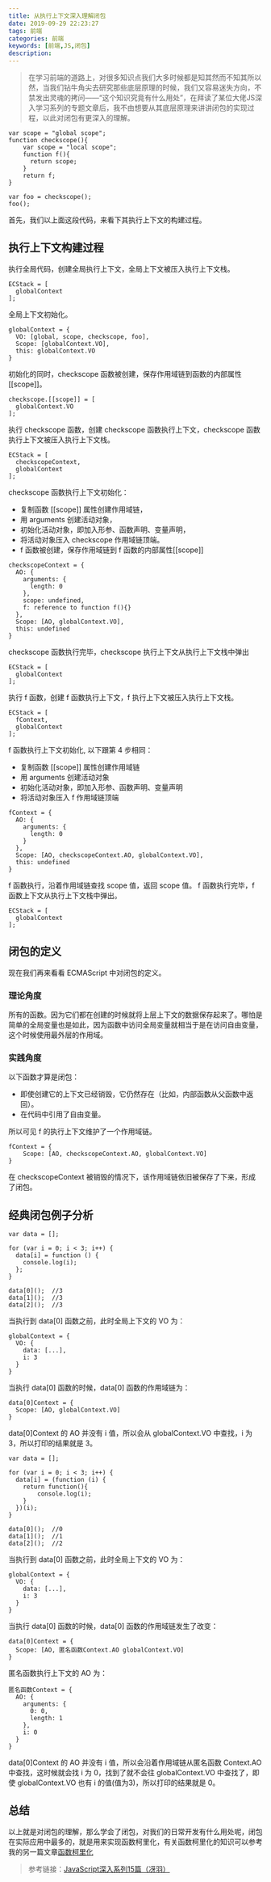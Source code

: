 ```yaml
---
title: 从执行上下文深入理解闭包
date: 2019-09-29 22:23:27
tags: 前端
categories: 前端
keywords: [前端,JS,闭包]
description: 
---
```


> 在学习前端的道路上，对很多知识点我们大多时候都是知其然而不知其所以然，当我们钻牛角尖去研究那些底层原理的时候，我们又容易迷失方向，不禁发出灵魂的拷问——“这个知识究竟有什么用处”，在拜读了某位大佬JS深入学习系列的专题文章后，我不由想要从其底层原理来讲讲闭包的实现过程，以此对闭包有更深入的理解。

<!--more-->

```
var scope = "global scope";
function checkscope(){
    var scope = "local scope";
    function f(){
      return scope;
    }
    return f;
}

var foo = checkscope();
foo();
```
首先，我们以上面这段代码，来看下其执行上下文的构建过程。

执行上下文构建过程
-------------
执行全局代码，创建全局执行上下文，全局上下文被压入执行上下文栈。
```
ECStack = [
  globalContext
];
```

全局上下文初始化。
```
globalContext = {
  VO: [global, scope, checkscope, foo],
  Scope: [globalContext.VO],
  this: globalContext.VO
}
```

初始化的同时，checkscope 函数被创建，保存作用域链到函数的内部属性[[scope]]。
```
checkscope.[[scope]] = [
  globalContext.VO
];
```

执行 checkscope 函数，创建 checkscope 函数执行上下文，checkscope 函数执行上下文被压入执行上下文栈。
```
ECStack = [
  checkscopeContext,
  globalContext
];
```

checkscope 函数执行上下文初始化：
+ 复制函数 [[scope]] 属性创建作用域链，
+ 用 arguments 创建活动对象，
+ 初始化活动对象，即加入形参、函数声明、变量声明，
+ 将活动对象压入 checkscope 作用域链顶端。
+ f 函数被创建，保存作用域链到 f 函数的内部属性[[scope]]

```
checkscopeContext = {
  AO: {
    arguments: {
      length: 0
    },
    scope: undefined,
    f: reference to function f(){}
  },
  Scope: [AO, globalContext.VO],
  this: undefined
}
```

checkscope 函数执行完毕，checkscope 执行上下文从执行上下文栈中弹出
```
ECStack = [
  globalContext
];
```

执行 f 函数，创建 f 函数执行上下文，f 执行上下文被压入执行上下文栈。
```
ECStack = [
  fContext,
  globalContext
];
```

f 函数执行上下文初始化, 以下跟第 4 步相同：
+ 复制函数 [[scope]] 属性创建作用域链
+ 用 arguments 创建活动对象
+ 初始化活动对象，即加入形参、函数声明、变量声明
+ 将活动对象压入 f 作用域链顶端

```
fContext = {
  AO: {
    arguments: {
      length: 0
    }
  },
  Scope: [AO, checkscopeContext.AO, globalContext.VO],
  this: undefined
}
```

f 函数执行，沿着作用域链查找 scope 值，返回 scope 值。
f 函数执行完毕，f 函数上下文从执行上下文栈中弹出。
```
ECStack = [
  globalContext
];
```

闭包的定义
-------------
现在我们再来看看 ECMAScript 中对闭包的定义。
### 理论角度
所有的函数。因为它们都在创建的时候就将上层上下文的数据保存起来了。哪怕是简单的全局变量也是如此，因为函数中访问全局变量就相当于是在访问自由变量，这个时候使用最外层的作用域。

### 实践角度
以下函数才算是闭包：
+ 即使创建它的上下文已经销毁，它仍然存在（比如，内部函数从父函数中返回）。
+ 在代码中引用了自由变量。

所以可见 f 的执行上下文维护了一个作用域链。
```
fContext = {
    Scope: [AO, checkscopeContext.AO, globalContext.VO]
}
```

在 checkscopeContext 被销毁的情况下，该作用域链依旧被保存了下来，形成了闭包。

经典闭包例子分析
-------------
```
var data = [];

for (var i = 0; i < 3; i++) {
  data[i] = function () {
    console.log(i);
  };
}

data[0]();  //3
data[1]();  //3
data[2]();  //3
```

当执行到 data[0] 函数之前，此时全局上下文的 VO 为：
```
globalContext = {
  VO: {
    data: [...],
    i: 3
  }
}
```

当执行 data[0] 函数的时候，data[0] 函数的作用域链为：
```
data[0]Context = {
  Scope: [AO, globalContext.VO]
}
```

data[0]Context 的 AO 并没有 i 值，所以会从 globalContext.VO 中查找，i 为 3，所以打印的结果就是 3。

```
var data = [];

for (var i = 0; i < 3; i++) {
  data[i] = (function (i) {
    return function(){
        console.log(i);
    }
  })(i);
}

data[0]();  //0
data[1]();  //1
data[2]();  //2
```

当执行到 data[0] 函数之前，此时全局上下文的 VO 为：
```
globalContext = {
  VO: {
    data: [...],
    i: 3
  }
}
```

当执行 data[0] 函数的时候，data[0] 函数的作用域链发生了改变：
```
data[0]Context = {
  Scope: [AO, 匿名函数Context.AO globalContext.VO]
}
```

匿名函数执行上下文的 AO 为：
```
匿名函数Context = {
  AO: {
    arguments: {
      0: 0,
      length: 1
    },
    i: 0
  }
}
```
data[0]Context 的 AO 并没有 i 值，所以会沿着作用域链从匿名函数 Context.AO 中查找，这时候就会找 i 为 0，找到了就不会往 globalContext.VO 中查找了，即使 globalContext.VO 也有 i 的值(值为3)，所以打印的结果就是 0。

总结
-------------
以上就是对闭包的理解，那么学会了闭包，对我们的日常开发有什么用处呢，闭包在实际应用中最多的，就是用来实现函数柯里化，有关函数柯里化的知识可以参考我的另一篇文章[函数柯里化](http://dangoying.ink/%E5%87%BD%E6%95%B0%E6%9F%AF%E9%87%8C%E5%8C%96.html)

> 参考链接：[JavaScript深入系列15篇（冴羽）](https://juejin.im/post/590159d8a22b9d0065c2d918)